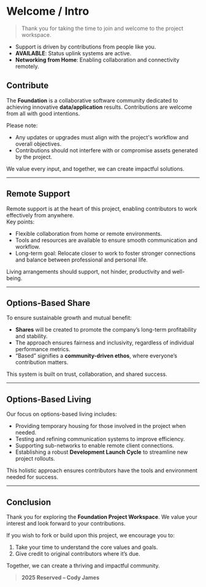 # Welcome / Intro

> Thank you for taking the time to join and welcome to the project workspace.  

- Support is driven by contributions from people like you.  
- **AVAILABLE**: Status uplink systems are active.  
- **Networking from Home**: Enabling collaboration and connectivity remotely.  
## Contribute  

The **Foundation** is a collaborative software community dedicated to achieving innovative **data/application** results. Contributions are welcome from all with good intentions.  

Please note:  
- Any updates or upgrades must align with the project's workflow and overall objectives.  
- Contributions should not interfere with or compromise assets generated by the project.  

We value every input, and together, we can create impactful solutions.  

---

## Remote Support  

Remote support is at the heart of this project, enabling contributors to work effectively from anywhere.  
Key points:  
- Flexible collaboration from home or remote environments.  
- Tools and resources are available to ensure smooth communication and workflow.  
- Long-term goal: Relocate closer to work to foster stronger connections and balance between professional and personal life.  

Living arrangements should support, not hinder, productivity and well-being.  

---

## Options-Based Share  

To ensure sustainable growth and mutual benefit:  
- **Shares** will be created to promote the company’s long-term profitability and stability.  
- The approach ensures fairness and inclusivity, regardless of individual performance metrics.  
- “Based” signifies a **community-driven ethos**, where everyone’s contribution matters.  

This system is built on trust, collaboration, and shared success.  

---

## Options-Based Living  

Our focus on options-based living includes:  
- Providing temporary housing for those involved in the project when needed.  
- Testing and refining communication systems to improve efficiency.  
- Supporting sub-networks to enable remote client connections.  
- Establishing a robust **Development Launch Cycle** to streamline new project rollouts.  

This holistic approach ensures contributors have the tools and environment needed for success.  

---

## Conclusion  

Thank you for exploring the **Foundation Project Workspace**. We value your interest and look forward to your contributions.  

If you wish to fork or build upon this project, we encourage you to:  
1. Take your time to understand the core values and goals.  
2. Give credit to original contributors where it’s due.  

Together, we can create a thriving and impactful community.  

> **2025 Reserved – Cody James**  
